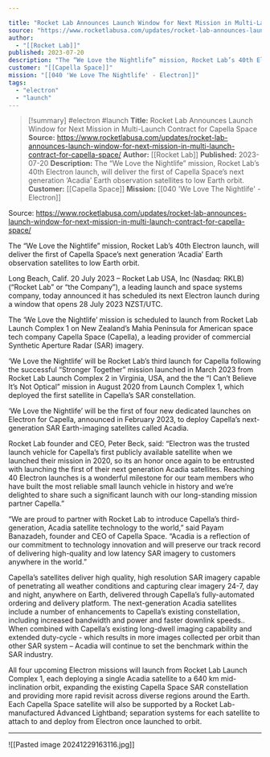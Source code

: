 ```yaml
---

title: "Rocket Lab Announces Launch Window for Next Mission in Multi-Launch Contract for Capella Space "
source: "https://www.rocketlabusa.com/updates/rocket-lab-announces-launch-window-for-next-mission-in-multi-launch-contract-for-capella-space/"
author:
  - "[[Rocket Lab]]"
published: 2023-07-20
description: "The “We Love the Nightlife” mission, Rocket Lab’s 40th Electron launch, will deliver the first of Capella Space’s next generation ‘Acadia’ Earth observation satellites to low Earth orbit."
customer: "[[Capella Space]]"
mission: "[[040 'We Love The Nightlife' - Electron]]"
tags:
  - "electron"
  - "launch"
---
```

>[!summary]
#electron #launch
**Title:** Rocket Lab Announces Launch Window for Next Mission in Multi-Launch Contract for Capella Space 
**Source:** https://www.rocketlabusa.com/updates/rocket-lab-announces-launch-window-for-next-mission-in-multi-launch-contract-for-capella-space/
**Author:** [[Rocket Lab]]
**Published:** 2023-07-20
**Description:** The “We Love the Nightlife” mission, Rocket Lab’s 40th Electron launch, will deliver the first of Capella Space’s next generation ‘Acadia’ Earth observation satellites to low Earth orbit.
**Customer:** [[Capella Space]]
**Mission:** [[040 'We Love The Nightlife' - Electron]]

Source: https://www.rocketlabusa.com/updates/rocket-lab-announces-launch-window-for-next-mission-in-multi-launch-contract-for-capella-space/

The “We Love the Nightlife” mission, Rocket Lab’s 40th Electron launch, will deliver the first of Capella Space’s next generation ‘Acadia’ Earth observation satellites to low Earth orbit.

Long Beach, Calif. 20 July 2023 – Rocket Lab USA, Inc (Nasdaq: RKLB) (“Rocket Lab” or “the Company”), a leading launch and space systems company, today announced it has scheduled its next Electron launch during a window that opens 28 July 2023 NZST/UTC.

The ‘We Love the Nightlife’ mission is scheduled to launch from Rocket Lab Launch Complex 1 on New Zealand’s Mahia Peninsula for American space tech company Capella Space (Capella), a leading provider of commercial Synthetic Aperture Radar (SAR) imagery.

‘We Love the Nightlife’ will be Rocket Lab’s third launch for Capella following the successful “Stronger Together” mission launched in March 2023 from Rocket Lab Launch Complex 2 in Virginia, USA, and the  the “I Can’t Believe It’s Not Optical” mission in August 2020 from Launch Complex 1, which deployed the first satellite in Capella’s SAR constellation.

‘We Love the Nightlife’ will be the first of four new dedicated launches on Electron for Capella, announced in February 2023, to deploy Capella’s next-generation SAR Earth-imaging satellites called Acadia.

Rocket Lab founder and CEO, Peter Beck, said: “Electron was the trusted launch vehicle for Capella’s first publicly available satellite when we launched their mission in 2020, so its an honor once again to be entrusted with launching the first of their next generation Acadia satellites. Reaching 40 Electron launches is a wonderful milestone for our team members who have built the most reliable small launch vehicle in history and we’re delighted to share such a significant launch with our long-standing mission partner Capella.”

“We are proud to partner with Rocket Lab to introduce Capella’s third-generation, Acadia satellite technology to the world,” said Payam Banazadeh, founder and CEO of Capella Space. “Acadia is a reflection of our commitment to technology innovation and will preserve our track record of delivering high-quality and low latency SAR imagery to customers anywhere in the world.”

Capella’s satellites deliver high quality, high resolution SAR imagery capable of penetrating all weather conditions and capturing clear imagery 24-7, day and night, anywhere on Earth, delivered through Capella’s fully-automated ordering and delivery platform. The next-generation Acadia satellites include a number of enhancements to Capella’s existing constellation, including increased bandwidth and power and faster downlink speeds.. When combined with Capella’s existing long-dwell imaging capability and extended duty-cycle - which results in more images collected per orbit than other SAR system – Acadia will continue to set the benchmark within the SAR industry.

All four upcoming Electron missions will launch from Rocket Lab Launch Complex 1, each deploying a single Acadia satellite to a 640 km mid-inclination orbit, expanding the existing Capella Space SAR constellation and providing more rapid revisit across diverse regions around the Earth. Each Capella Space satellite will also be supported by a Rocket Lab-manufactured Advanced Lightband; separation systems for each satellite to attach to and deploy from Electron once launched to orbit.

---

![[Pasted image 20241229163116.jpg]]